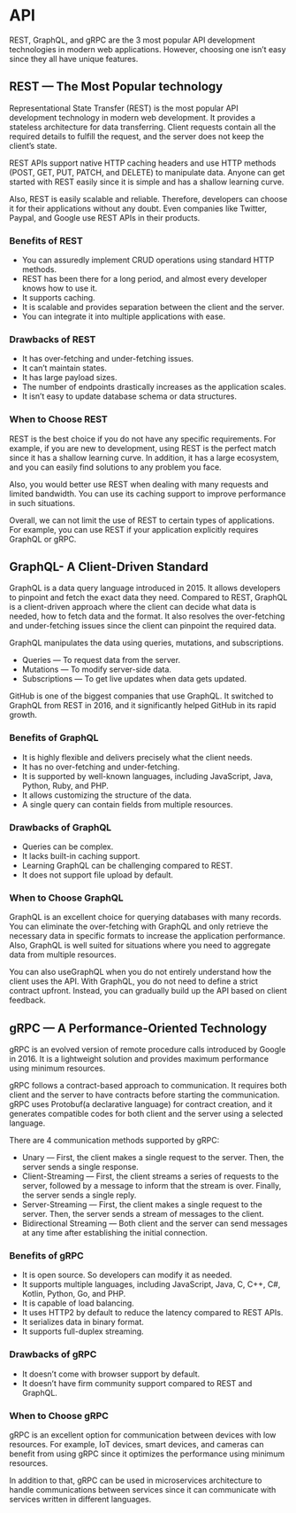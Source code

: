 # API

REST, GraphQL, and gRPC are the 3 most popular API development technologies in modern web applications. However, choosing one isn’t easy since they all have unique features.

## REST — The Most Popular technology

Representational State Transfer (REST) is the most popular API development technology in modern web development. It provides a stateless architecture for data transferring. Client requests contain all the required details to fulfill the request, and the server does not keep the client’s state.

REST APIs support native HTTP caching headers and use HTTP methods (POST, GET, PUT, PATCH, and DELETE) to manipulate data. Anyone can get started with REST easily since it is simple and has a shallow learning curve.

Also, REST is easily scalable and reliable. Therefore, developers can choose it for their applications without any doubt. Even companies like Twitter, Paypal, and Google use REST APIs in their products.

### Benefits of REST

- You can assuredly implement CRUD operations using standard HTTP methods.
- REST has been there for a long period, and almost every developer knows how to use it.
- It supports caching.
- It is scalable and provides separation between the client and the server.
- You can integrate it into multiple applications with ease.

### Drawbacks of REST

- It has over-fetching and under-fetching issues.
- It can’t maintain states.
- It has large payload sizes.
- The number of endpoints drastically increases as the application scales.
- It isn’t easy to update database schema or data structures.

### When to Choose REST

REST is the best choice if you do not have any specific requirements. For example, if you are new to development, using REST is the perfect match since it has a shallow learning curve. In addition, it has a large ecosystem, and you can easily find solutions to any problem you face.

Also, you would better use REST when dealing with many requests and limited bandwidth. You can use its caching support to improve performance in such situations.

Overall, we can not limit the use of REST to certain types of applications. For example, you can use REST if your application explicitly requires GraphQL or gRPC.

## GraphQL- A Client-Driven Standard

GraphQL is a data query language introduced in 2015. It allows developers to pinpoint and fetch the exact data they need. Compared to REST, GraphQL is a client-driven approach where the client can decide what data is needed, how to fetch data and the format. It also resolves the over-fetching and under-fetching issues since the client can pinpoint the required data.

GraphQL manipulates the data using queries, mutations, and subscriptions.

- Queries — To request data from the server.
- Mutations — To modify server-side data.
- Subscriptions — To get live updates when data gets updated.

GitHub is one of the biggest companies that use GraphQL. It switched to GraphQL from REST in 2016, and it significantly helped GitHub in its rapid growth.

### Benefits of GraphQL

- It is highly flexible and delivers precisely what the client needs.
- It has no over-fetching and under-fetching.
- It is supported by well-known languages, including JavaScript, Java, Python, Ruby, and PHP.
- It allows customizing the structure of the data.
- A single query can contain fields from multiple resources.

### Drawbacks of GraphQL

- Queries can be complex.
- It lacks built-in caching support.
- Learning GraphQL can be challenging compared to REST.
- It does not support file upload by default.

### When to Choose GraphQL

GraphQL is an excellent choice for querying databases with many records. You can eliminate the over-fetching with GraphQL and only retrieve the necessary data in specific formats to increase the application performance. Also, GraphQL is well suited for situations where you need to aggregate data from multiple resources.

You can also useGraphQL when you do not entirely understand how the client uses the API. With GraphQL, you do not need to define a strict contract upfront. Instead, you can gradually build up the API based on client feedback.

## gRPC — A Performance-Oriented Technology

gRPC is an evolved version of remote procedure calls introduced by Google in 2016. It is a lightweight solution and provides maximum performance using minimum resources.

gRPC follows a contract-based approach to communication. It requires both client and the server to have contracts before starting the communication. gRPC uses Protobuf(a declarative language) for contract creation, and it generates compatible codes for both client and the server using a selected language.

There are 4 communication methods supported by gRPC:

- Unary — First, the client makes a single request to the server. Then, the server sends a single response.
- Client-Streaming — First, the client streams a series of requests to the server, followed by a message to inform that the stream is over. Finally, the server sends a single reply.
- Server-Streaming — First, the client makes a single request to the server. Then, the server sends a stream of messages to the client.
- Bidirectional Streaming — Both client and the server can send messages at any time after establishing the initial connection.

### Benefits of gRPC

- It is open source. So developers can modify it as needed.
- It supports multiple languages, including JavaScript, Java, C, C++, C#, Kotlin, Python, Go, and PHP.
- It is capable of load balancing.
- It uses HTTP2 by default to reduce the latency compared to REST APIs.
- It serializes data in binary format.
- It supports full-duplex streaming.

### Drawbacks of gRPC
- It doesn’t come with browser support by default.
- It doesn’t have firm community support compared to REST and GraphQL.

### When to Choose gRPC

gRPC is an excellent option for communication between devices with low resources. For example, IoT devices, smart devices, and cameras can benefit from using gRPC since it optimizes the performance using minimum resources.

In addition to that, gRPC can be used in microservices architecture to handle communications between services since it can communicate with services written in different languages.